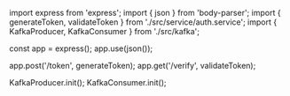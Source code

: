 import express from 'express';
import { json } from 'body-parser';
import { generateToken, validateToken } from './src/service/auth.service';
import { KafkaProducer, KafkaConsumer } from './src/kafka';

const app = express();
app.use(json());

app.post('/token', generateToken);
app.get('/verify', validateToken);

KafkaProducer.init();
KafkaConsumer.init();
